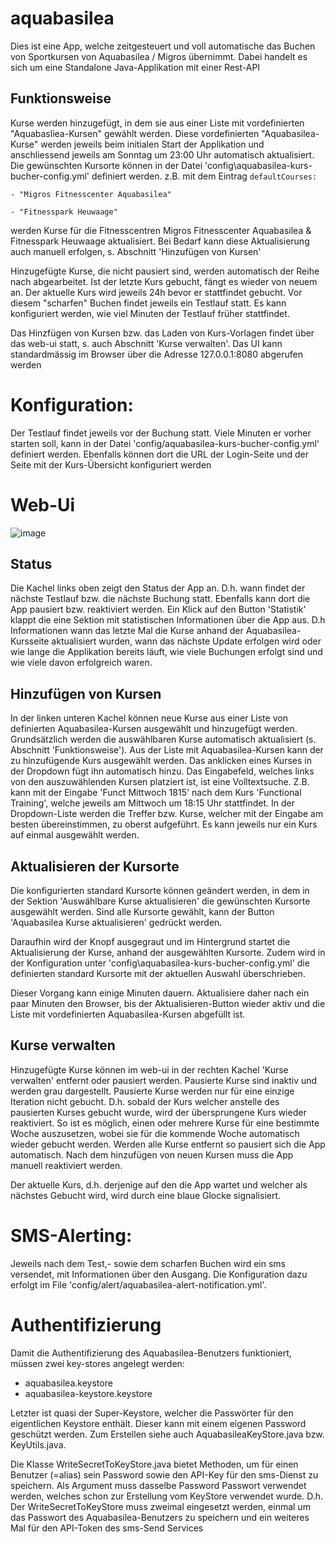 # aquabasilea

Dies ist eine App, welche zeitgesteuert und voll  automatische das Buchen von Sportkursen von Aquabasilea / Migros übernimmt. Dabei handelt es sich um eine Standalone Java-Applikation mit einer Rest-API

## Funktionsweise

Kurse werden hinzugefügt, in dem sie aus einer Liste mit vordefinierten "Aquabasliea-Kursen" gewählt werden. Diese vordefinierten "Aquabasilea-Kurse" werden jeweils beim initialen Start der Applikation und anschliessend jeweils am Sonntag um 23:00 Uhr automatisch aktualisiert. Die gewünschten Kursorte können in der Datei 'config\aquabasilea-kurs-bucher-config.yml' definiert werden. z.B. mit dem Eintrag 
`defaultCourses:`

 `- "Migros Fitnesscenter Aquabasilea"`

 `- "Fitnesspark Heuwaage"`

werden Kurse für die Fitnesscentren Migros Fitnesscenter Aquabasilea & Fitnesspark Heuwaage aktualisiert. Bei Bedarf kann diese Aktualisierung auch manuell erfolgen, s. Abschnitt 'Hinzufügen von Kursen'

Hinzugefügte Kurse, die nicht pausiert sind, werden automatisch der Reihe nach abgearbeitet. Ist der letzte Kurs gebucht, fängt es wieder von neuem an. Der aktuelle Kurs wird jeweils 24h bevor er stattfindet gebucht. Vor diesem "scharfen" Buchen findet jeweils ein Testlauf statt. Es kann konfiguriert werden, wie viel Minuten der Testlauf früher stattfindet. 

Das Hinzfügen von Kursen bzw. das Laden von Kurs-Vorlagen findet über das web-ui statt, s. auch Abschnitt 'Kurse verwalten'. Das UI kann standardmässig im Browser über die Adresse 127.0.0.1:8080 abgerufen werden

# Konfiguration:

Der Testlauf findet jeweils vor der Buchung statt. Viele Minuten er vorher starten soll, kann in der Datei 'config/aquabasilea-kurs-bucher-config.yml' definiert werden. Ebenfalls können dort die URL der Login-Seite und der Seite mit der Kurs-Übersicht konfiguriert werden

# Web-Ui
![image](https://user-images.githubusercontent.com/29772244/171997138-54a79ac4-c9d1-43df-8d0d-f0634755b9d7.png)

## Status

Die Kachel links oben zeigt den Status der App an. D.h. wann findet der nächste Testlauf bzw. die nächste Buchung statt.
Ebenfalls kann dort die App pausiert bzw. reaktiviert werden. 
Ein Klick auf den Button 'Statistik' klappt die eine Sektion mit statistischen Informationen über die App aus. D.h Informationen wann das letzte Mal die Kurse anhand der Aquabasilea-Kursseite aktualisiert wurden, wann das nächste Update erfolgen wird oder wie lange die Applikation bereits läuft, wie viele Buchungen erfolgt sind und wie viele davon erfolgreich waren.

## Hinzufügen von Kursen
In der linken unteren Kachel können neue Kurse aus einer Liste von definierten Aquabasilea-Kursen ausgewählt und hinzugefügt werden. Grundsätzlich werden die auswählbaren Kurse automatisch aktualisiert (s. Abschnitt 'Funktionsweise'). Aus der Liste mit Aquabasilea-Kursen kann der zu hinzufügende Kurs ausgewählt werden.
Das anklicken eines Kurses in der Dropdown fügt ihn automatisch hinzu.
Das Eingabefeld, welches links von den auszuwählenden Kursen platziert ist, ist eine Volltextsuche. Z.B. kann mit der Eingabe 'Funct Mittwoch 1815' nach dem Kurs 'Functional Training', welche jeweils am Mittwoch um 18:15 Uhr stattfindet. In der Dropdown-Liste werden die Treffer bzw. Kurse, welcher mit der Eingabe am besten übereinstimmen, zu oberst aufgeführt. Es kann jeweils nur ein Kurs auf einmal ausgewählt werden.

## Aktualisieren der Kursorte

Die konfigurierten standard Kursorte können geändert werden, in dem in der Sektion 'Auswählbare Kurse aktualisieren' die gewünschten Kursorte ausgewählt werden. Sind alle Kursorte gewählt, kann der Button 'Aquabasilea Kurse aktualisieren' gedrückt werden.

Daraufhin wird der Knopf ausgegraut und im Hintergrund startet die Aktualisierung der Kurse, anhand der ausgewählten Kursorte. Zudem wird in der Konfiguration unter 'config\aquabasilea-kurs-bucher-config.yml' 
die definierten standard Kursorte mit der aktuellen Auswahl überschrieben.

Dieser Vorgang kann einige Minuten dauern. Aktualisiere daher nach ein paar Minuten den Browser, bis der Aktualisieren-Button wieder aktiv und die 
Liste mit vordefinierten Aquabasilea-Kursen abgefüllt ist. 

## Kurse verwalten

Hinzugefügte Kurse können im web-ui in der rechten Kachel 'Kurse verwalten' entfernt oder pausiert werden. Pausierte Kurse sind inaktiv und werden grau dargestellt.
Pausierte Kurse werden nur für eine einzige Iteration nicht gebucht. D.h. sobald der Kurs welcher anstelle des pausierten Kurses gebucht wurde, wird der übersprungene Kurs wieder reaktiviert. So ist es möglich, einen oder mehrere Kurse für eine bestimmte Woche auszusetzen, wobei sie für die kommende Woche automatisch wieder gebucht werden. Werden alle Kurse entfernt so pausiert sich die App automatisch. Nach dem hinzufügen von neuen Kursen muss die App manuell reaktiviert werden.

Der aktuelle Kurs, d.h. derjenige auf den die App wartet und welcher als nächstes Gebucht wird, wird durch eine blaue Glocke signalisiert.


# SMS-Alerting:

Jeweils nach dem Test,- sowie dem scharfen Buchen wird ein sms versendet, mit Informationen über den Ausgang. Die
Konfiguration dazu erfolgt im File 'config/alert/aquabasilea-alert-notification.yml'.

# Authentifizierung

Damit die Authentifizierung des Aquabasilea-Benutzers funktioniert, müssen zwei key-stores angelegt werden:
- aquabasilea.keystore
- aquabasilea-keystore.keystore

Letzter ist quasi der Super-Keystore, welcher die Passwörter für den eigentlichen Keystore enthält. Dieser kann mit einem eigenen Password geschützt werden.
Zum Erstellen siehe auch AquabasileaKeyStore.java bzw. KeyUtils.java.

Die Klasse WriteSecretToKeyStore.java bietet Methoden, um für einen Benutzer (=alias) sein Password sowie den API-Key für den sms-Dienst zu speichern. Als Argument muss dasselbe Password
Passwort verwendet werden, welches schon zur Erstellung vom KeyStore verwendet wurde.
D.h. Der WriteSecretToKeyStore muss zweimal eingesetzt werden, einmal um das Passwort des Aquabasilea-Benutzers zu speichern und ein weiteres Mal für den API-Token des sms-Send Services
